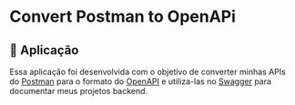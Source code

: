 # Convert Postman to OpenAPi


## 📱 Aplicação

Essa aplicação foi desenvolvida com o objetivo de converter minhas APIs do [Postman](https://www.postman.com/) para o formato do [OpenAPI](https://www.openapis.org/) e utiliza-las no [Swagger](https://swagger.io/) para documentar meus projetos backend.

